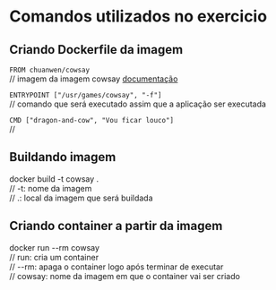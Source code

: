 # Comandos utilizados no exercicio

## Criando Dockerfile da imagem

`FROM chuanwen/cowsay`
<br>
// imagem da imagem cowsay [documentação](https://hub.docker.com/r/mbentley/cowsay/dockerfile)

`ENTRYPOINT ["/usr/games/cowsay", "-f"]`
<br>
// comando que será executado assim que a aplicação ser executada

`CMD ["dragon-and-cow", "Vou ficar louco"]`
<br>
//

## Buildando imagem
docker build -t cowsay .
<br>
// -t: nome da imagem <NOME>
<br>
// .: local da imagem que será buildada

## Criando container a partir da imagem
docker run --rm cowsay
<br>
// run: cria um container 
<br>
// --rm: apaga o container logo após terminar de executar
<br>
// cowsay: nome da imagem em que o container vai ser criado